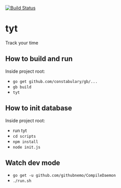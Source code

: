 [![Build Status](https://travis-ci.org/edu-xored/tyt.svg?branch=master)](https://travis-ci.org/edu-xored/tyt)

# tyt

Track your time

## How to build and run

Inside project root:

* `go get github.com/constabulary/gb/...`
* `gb build`
* `tyt`

## How to init database

Inside project root:

* run tyt
* `cd scripts` 
* `npm install`
* `node init.js`

## Watch dev mode

* `go get -u github.com/githubnemo/CompileDaemon`
* `./run.sh`
